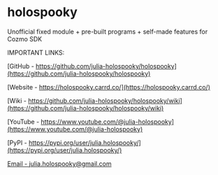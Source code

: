 # holospooky
Unofficial fixed module + pre-built programs + self-made features for Cozmo SDK

IMPORTANT LINKS:

[GitHub - https://github.com/julia-holospooky/holospooky](https://github.com/julia-holospooky/holospooky)

[Website - https://holospooky.carrd.co/](https://holospooky.carrd.co/)

[Wiki - https://github.com/julia-holospooky/holospooky/wiki](https://github.com/julia-holospooky/holospooky/wiki)

[YouTube - https://www.youtube.com/@julia-holospooky](https://www.youtube.com/@julia-holospooky)

[PyPI - https://pypi.org/user/julia.holospooky/](https://pypi.org/user/julia.holospooky/)

[Email - julia.holospooky@gmail.com](mailto:julia.holospooky@gmail.com)